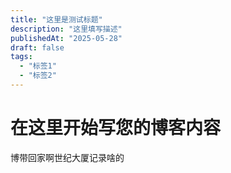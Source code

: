 ```yaml
---
title: "这里是测试标题"
description: "这里填写描述"
publishedAt: "2025-05-28"
draft: false
tags:
  - "标签1"
  - "标签2"
---
```


# 在这里开始写您的博客内容

博带回家啊世纪大厦记录啥的